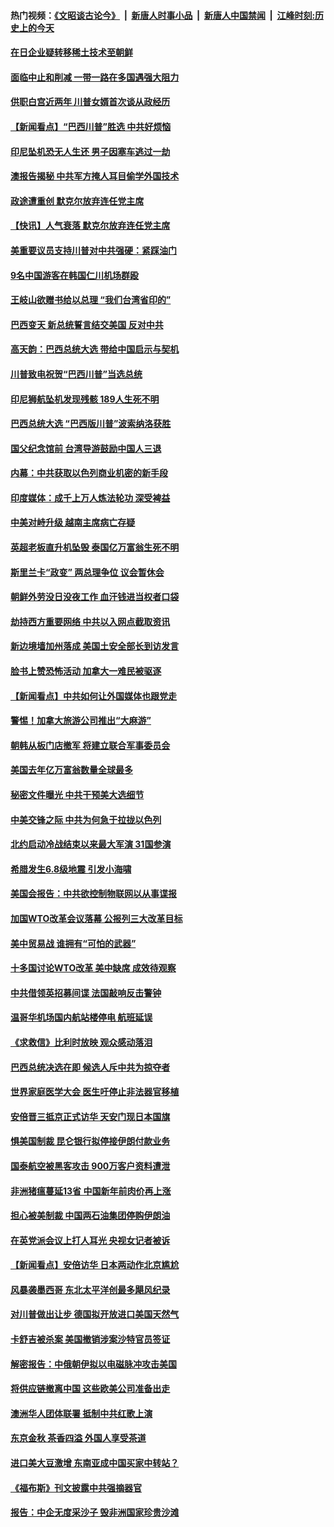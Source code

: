 #### 热门视频：[《文昭谈古论今》](https://github.com/gfw-breaker/wenzhao/blob/master/README.md?t=10300932) &nbsp;|&nbsp; [新唐人时事小品](https://github.com/gfw-breaker/ntdtv-comedy/blob/master/README.md?t=10300932) &nbsp;|&nbsp; [新唐人中国禁闻](https://github.com/gfw-breaker/ntdtv-news/blob/master/README.md?t=10300932) &nbsp;|&nbsp; [江峰时刻:历史上的今天](https://github.com/gfw-breaker/today-in-history/blob/master/README.md?t=10300932) 

#### [在日企业疑转移稀土技术至朝鲜](../pages/nsc418/n10817717.md?t=10300932) 

#### [面临中止和削减 一带一路在多国遇强大阻力](../pages/nsc418/n10817323.md?t=10300932) 

#### [供职白宫近两年 川普女婿首次谈从政经历](../pages/nsc418/n10817086.md?t=10300932) 

#### [【新闻看点】“巴西川普”胜选 中共好烦恼](../pages/nsc418/n10816452.md?t=10300932) 

#### [印尼坠机恐无人生还 男子因塞车逃过一劫](../pages/nsc418/n10816616.md?t=10300932) 

#### [澳报告揭秘 中共军方掩人耳目偷学外国技术](../pages/nsc418/n10816439.md?t=10300932) 

#### [政途遭重创 默克尔放弃连任党主席](../pages/nsc418/n10815994.md?t=10300932) 

#### [【快讯】人气衰落 默克尔放弃连任党主席](../pages/nsc418/n10815855.md?t=10300932) 

#### [美重要议员支持川普对中共强硬：紧踩油门](../pages/nsc418/n10815659.md?t=10300932) 

#### [9名中国游客在韩国仁川机场群殴](../pages/nsc418/n10814575.md?t=10300932) 

#### [王岐山欲赠书给以总理 “我们台湾省印的”](../pages/nsc418/n10815606.md?t=10300932) 

#### [巴西变天 新总统誓言结交美国 反对中共](../pages/nsc418/n10815508.md?t=10300932) 

#### [高天韵：巴西总统大选 带给中国启示与契机](../pages/nsc418/n10815310.md?t=10300932) 

#### [川普致电祝贺“巴西川普”当选总统](../pages/nsc418/n10815388.md?t=10300932) 

#### [印尼狮航坠机发现残骸 189人生死不明](../pages/nsc418/n10815050.md?t=10300932) 

#### [巴西总统大选 “巴西版川普”波索纳洛获胜](../pages/nsc418/n10814398.md?t=10300932) 

#### [国父纪念馆前 台湾导游鼓励中国人三退](../pages/nsc418/n10808276.md?t=10300932) 

#### [内幕：中共获取以色列商业机密的新手段](../pages/nsc418/n10812897.md?t=10300932) 

#### [印度媒体：成千上万人炼法轮功 深受裨益](../pages/nsc418/n10812623.md?t=10300932) 

#### [中美对峙升级 越南主席病亡存疑](../pages/nsc418/n10812354.md?t=10300932) 

#### [英超老板直升机坠毁 泰国亿万富翁生死不明](../pages/nsc418/n10813517.md?t=10300932) 

#### [斯里兰卡“政变” 两总理争位 议会暂休会](../pages/nsc418/n10812935.md?t=10300932) 

#### [朝鲜外劳没日没夜工作 血汗钱进当权者口袋](../pages/nsc418/n10812735.md?t=10300932) 

#### [劫持西方重要网络 中共以入网点截取资讯](../pages/nsc418/n10812177.md?t=10300932) 

#### [新边境墙加州落成 美国土安全部长到访发言](../pages/nsc418/n10811935.md?t=10300932) 

#### [脸书上赞恐怖活动 加拿大一难民被驱逐](../pages/nsc418/n10811860.md?t=10300932) 

#### [【新闻看点】中共如何让外国媒体也跟党走](../pages/nsc418/n10811468.md?t=10300932) 

#### [警惕！加拿大旅游公司推出“大麻游”](../pages/nsc418/n10811741.md?t=10300932) 

#### [朝韩从板门店撤军 将建立联合军事委员会](../pages/nsc418/n10811430.md?t=10300932) 

#### [美国去年亿万富翁数量全球最多](../pages/nsc418/n10811376.md?t=10300932) 

#### [秘密文件曝光 中共干预美大选细节](../pages/nsc418/n10811358.md?t=10300932) 

#### [中美交锋之际 中共为何急于拉拢以色列](../pages/nsc418/n10810861.md?t=10300932) 

#### [北约启动冷战结束以来最大军演 31国参演](../pages/nsc418/n10810640.md?t=10300932) 

#### [希腊发生6.8级地震 引发小海啸](../pages/nsc418/n10810332.md?t=10300932) 

#### [美国会报告：中共欲控制物联网以从事谍报](../pages/nsc418/n10810221.md?t=10300932) 

#### [加国WTO改革会议落幕 公报列三大改革目标](../pages/nsc418/n10809570.md?t=10300932) 

#### [美中贸易战 谁拥有“可怕的武器”](../pages/nsc418/n10807180.md?t=10300932) 

#### [十多国讨论WTO改革 美中缺席 成效待观察](../pages/nsc418/n10808939.md?t=10300932) 

#### [中共借领英招募间谍 法国敲响反击警钟](../pages/nsc418/n10808700.md?t=10300932) 

#### [温哥华机场国内航站楼停电 航班延误](../pages/nsc418/n10808722.md?t=10300932) 

#### [《求救信》比利时放映 观众感动落泪](../pages/nsc418/n10808484.md?t=10300932) 

#### [巴西总统决选在即 候选人斥中共为掠夺者](../pages/nsc418/n10808456.md?t=10300932) 

#### [世界家庭医学大会 医生吁停止非法器官移植](../pages/nsc418/n10807836.md?t=10300932) 

#### [安倍晋三抵京正式访华 天安门现日本国旗](../pages/nsc418/n10808113.md?t=10300932) 

#### [惧美国制裁 昆仑银行拟停接伊朗付款业务](../pages/nsc418/n10807640.md?t=10300932) 

#### [国泰航空被黑客攻击 900万客户资料遭泄](../pages/nsc418/n10807680.md?t=10300932) 

#### [非洲猪瘟蔓延13省 中国新年前肉价再上涨](../pages/nsc418/n10806960.md?t=10300932) 

#### [担心被美制裁 中国两石油集团停购伊朗油](../pages/nsc418/n10806678.md?t=10300932) 

#### [在英党派会议上打人耳光 央视女记者被诉](../pages/nsc418/n10806421.md?t=10300932) 

#### [【新闻看点】安倍访华 日本两动作北京尴尬](../pages/nsc418/n10806319.md?t=10300932) 

#### [风暴袭墨西哥 东北太平洋创最多飓风纪录](../pages/nsc418/n10806296.md?t=10300932) 

#### [对川普做出让步 德国拟开放进口美国天然气](../pages/nsc418/n10804765.md?t=10300932) 

#### [卡舒吉被杀案 美国撤销涉案沙特官员签证](../pages/nsc418/n10805258.md?t=10300932) 

#### [解密报告：中俄朝伊拟以电磁脉冲攻击美国](../pages/nsc418/n10805286.md?t=10300932) 

#### [将供应链撤离中国 这些欧美公司准备出走](../pages/nsc418/n10804489.md?t=10300932) 

#### [澳洲华人团体联署 抵制中共红歌上演](../pages/nsc418/n10804469.md?t=10300932) 

#### [东京金秋 茶香四溢 外国人享受茶道](../pages/nsc418/n10804920.md?t=10300932) 

#### [进口美大豆激增 东南亚成中国买家中转站？](../pages/nsc418/n10803998.md?t=10300932) 

#### [《福布斯》刊文披露中共强摘器官](../pages/nsc418/n10803909.md?t=10300932) 

#### [报告：中企无度采沙子 毁非洲国家珍贵沙滩](../pages/nsc418/n10803626.md?t=10300932) 

